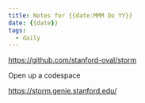 ```yaml
---
title: Notes for {{date:MMM Do YY}}
date: {{date}}
tags:
  - daily
---
```

https://github.com/stanford-oval/storm

Open up a codespace

https://storm.genie.stanford.edu/


